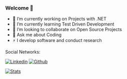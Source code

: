 ### Welcome 👋

- 🔭 I’m currently working on Projects with .NET
- 🌱 I’m currently learning Test Driven Development
- 👯 I’m looking to collaborate on Open Source Projects
- 💬 Ask me about Coding
- ⚡ I develop software and conduct research

Social Networks:

[![Linkedin](https://camo.githubusercontent.com/1d1d3d30126ba69ce4b5f56e106b8d411cba304bf869c7dae7eaf9137505f68d/68747470733a2f2f696d672e736869656c64732e696f2f62616467652f2d4c696e6b6564496e2d626c75653f7374796c653d666c61742d737175617265266c6f676f3d4c696e6b6564696e266c6f676f436f6c6f723d7768697465266c696e6b3d68747470733a2f2f7777772e6c696e6b6564696e2e636f6d2f696e2f70697265736564756172646f2f)](https://www.linkedin.com/in/caiosousa2015/) [![Github](https://img.shields.io/badge/-Github-000?style=flat-square&logo=Github&logoColor=white&link=https://github.com/eduardopires)](https://github.com/Caio-Sousa)

[![Stats](https://github-readme-stats.vercel.app/api?username=Caio-Sousa&theme=dark)](https://github.com/Caio-Sousa/github-readme-stats)
